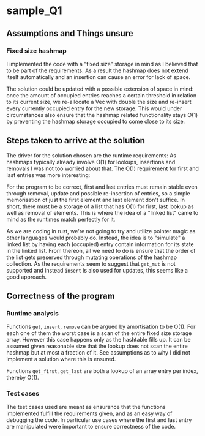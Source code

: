 # sample_Q1

## Assumptions and Things unsure

### Fixed size hashmap

I implemented the code with a "fixed size" storage in mind as I believed that to be part of the requirements. As a result the hashmap does not extend itself automatically and an insertion can cause an error for lack of space.

The solution could be updated with a possible extension of space in mind: once the amount of occupied entries reaches a certain threshold in relation to its current size, we re-allocate a Vec with double the size and re-insert every currently occupied entry for the new storage. This would under circumstances also ensure that the hashmap related functionality stays O(1) by preventing the hashmap storage occupied to come close to its size.


## Steps taken to arrive at the solution

The driver for the solution chosen are the runtime requirements: As hashmaps typically already involve O(1) for lookups, insertions and removals I was not too worried about that. The O(1) requirement for first and last entries was more interesting:

For the program to be correct, first and last entries must remain stable even through removal, update and possible re-insertion of entries, so a simple memorisation of just the first element and last element don't suffice. In short, there must be a storage of a list that has O(1) for first, last lookup as well as removal of elements. This is where the idea of a "linked list" came to mind as the runtimes match perfectly for it.

As we are coding in rust, we're not going to try and utilize pointer magic as other languages would probably do. Instead, the idea is to "simulate" a linked list by having each (occupied) entry contain information for its state in the linked list. From thereon, all we need to do is ensure that the order of the list gets preserved through mutating operations of the hashmap collection. As the requirements seem to suggest that `get_mut` is not supported and instead `insert` is also used for updates, this seems like a good approach.


## Correctness of the program

### Runtime analysis

Functions `get`, `insert`, `remove` can be argued by amortisation to be O(1). For each one of them the worst case is a scan of the entire fixed size storage array. However this case happens only as the hashtable fills up. It can be assumed given reasonable size that the lookup does not scan the entire hashmap but at most a fraction of it. See assumptions as to why I did not implement a solution where this is ensured.

Functions `get_first`, `get_last` are both a lookup of an array entry per index, thereby O(1).


### Test cases

The test cases used are meant as ensurance that the functions implemented fulfill the requirements given, and as an easy way of debugging the code. In particular use cases where the first and last entry are manipulated were important to ensure correctness of the code.
